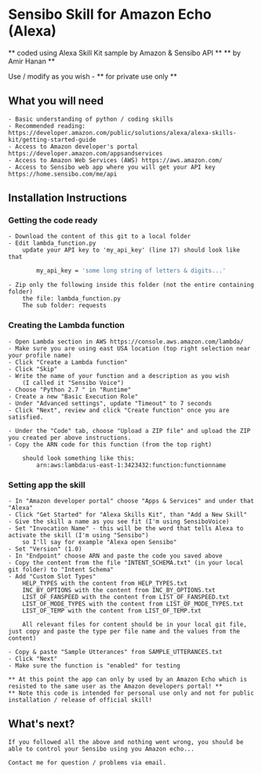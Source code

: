# Sensibo Skill for Amazon Echo (Alexa)

** coded using Alexa Skill Kit sample by Amazon & Sensibo API **
** by Amir Hanan **

Use / modify as you wish - ** for private use only **

## What you will need

	- Basic understanding of python / coding skills
	- Recommended reading: https://developer.amazon.com/public/solutions/alexa/alexa-skills-kit/getting-started-guide
	- Access to Amazon developer's portal https://developer.amazon.com/appsandservices
	- Access to Amazon Web Services (AWS) https://aws.amazon.com/
	- Access to Sensibo web app where you will get your API key https://home.sensibo.com/me/api
	
	
## Installation Instructions

### Getting the code ready
	
	- Download the content of this git to a local folder
	- Edit lambda_function.py
		update your API key to 'my_api_key' (line 17) should look like that

```sh
		my_api_key = 'some long string of letters & digits...'
```

	- Zip only the following inside this folder (not the entire containing folder)
		the file: lambda_function.py
		The sub folder: requests
		
### Creating the Lambda function
	
	- Open Lambda section in AWS https://console.aws.amazon.com/lambda/
	- Make sure you are using east USA location (top right selection near your profile name)
	- Click "Create a Lambda function"
	- Click "Skip"
	- Write the name of your function and a description as you wish
		(I called it "Sensibo Voice")
	- Choose "Python 2.7 " in "Runtime"
	- Create a new "Basic Execution Role"
	- Under "Advanced settings", update "Timeout" to 7 seconds
	- Click "Next", review and click "Create function" once you are satisfied.
	
	- Under the "Code" tab, choose "Upload a ZIP file" and upload the ZIP you created per above instructions.
	- Copy the ARN code for this function (from the top right)
	
		should look something like this:
			arn:aws:lambda:us-east-1:3423432:function:functionname
	
### Setting app the skill
	
	- In "Amazon developer portal" choose "Apps & Services" and under that "Alexa"
	- Click "Get Started" for "Alexa Skills Kit", than "Add a New Skill"
	- Give the skill a name as you see fit (I'm using SensiboVoice)
	- Set "Invocation Name" - this will be the word that tells Alexa to activate the skill (I'm using "Sensibo")
		so I'll say for example "Alexa open Sensibo"
	- Set "Version" (1.0)
	- In "Endpoint" choose ARN and paste the code you saved above
	- Copy the content from the file "INTENT_SCHEMA.txt" (in your local git folder) to "Intent Schema"
	- Add "Custom Slot Types"
		HELP_TYPES with the content from HELP_TYPES.txt
		INC_BY_OPTIONS with the content from INC_BY_OPTIONS.txt
		LIST_OF_FANSPEED with the content from LIST_OF_FANSPEED.txt
		LIST_OF_MODE_TYPES with the content from LIST_OF_MODE_TYPES.txt
		LIST_OF_TEMP with the content from LIST_OF_TEMP.txt
		
		All relevant files for content should be in your local git file, just copy and paste the type per file name and the values from the content)

	- Copy & paste "Sample Utterances" from SAMPLE_UTTERANCES.txt
	- Click "Next"
	- Make sure the function is "enabled" for testing
	
	** At this point the app can only by used by an Amazon Echo which is resisted to the same user as the Amazon developers portal! **
	** Note this code is intended for personal use only and not for public installation / release of official skill!
	
## What's next?
	
	If you followed all the above and nothing went wrong, you should be able to control your Sensibo using you Amazon echo...
		
	Contact me for question / problems via email.
	
